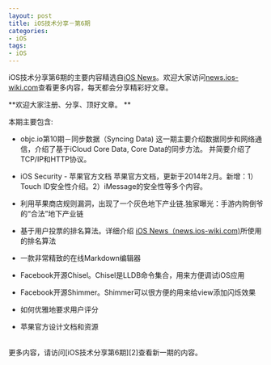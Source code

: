 ```yaml
---
layout: post   
title: iOS技术分享－第6期        
categories: 
- iOS   
tags:     
- iOS
---    
```

 

iOS技术分享第6期的主要内容精选自[iOS News][1]。欢迎大家访问[news.ios-wiki.com][1]查看更多内容，每天都会分享精彩好文章。


**欢迎大家注册、分享、顶好文章。
**

 

本期主要包含:

* objc.io第10期－同步数据（Syncing Data)
这一期主要介绍数据同步和网络通信，介绍了基于iCloud Core Data, Core Data的同步方法。 并简要介绍了TCP/IP和HTTP协议。


* iOS Security - 苹果官方文档
苹果官方文档，更新于2014年2月。新增：1）Touch ID安全性介绍。2）iMessage的安全性等多个内容。


* 利用苹果商店规则漏洞，出现了一个灰色地下产业链.独家曝光：手游内购倒爷的“合法”地下产业链


* 基于用户投票的排名算法。详细介绍 [iOS News（news.ios-wiki.com)][1]所使用的排名算法


* 一款非常精致的在线Markdown编辑器



* Facebook开源Chisel。Chisel是LLDB命令集合，用来方便调试iOS应用
* Facebook开源Shimmer。Shimmer可以很方便的用来给view添加闪烁效果

* 如何优雅地要求用户评分
* 苹果官方设计文档和资源




<br>
更多内容，请访问[iOS技术分享第6期][2]查看新一期的内容。


<br/>

[1]:http://news.ios-wiki.com
[2]:http://www.ios-wiki.com/mobile/issues/6